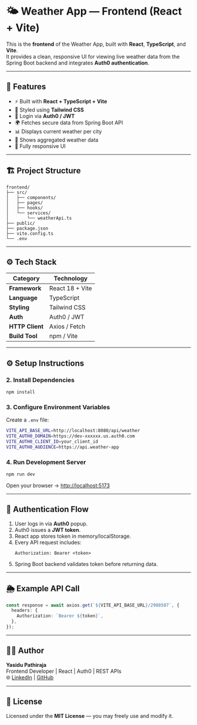 # 🌤️ Weather App — Frontend (React + Vite)

This is the **frontend** of the Weather App, built with **React**, **TypeScript**, and **Vite**.  
It provides a clean, responsive UI for viewing live weather data from the Spring Boot backend and integrates **Auth0 authentication**.

---

## 🚀 Features

- ⚡ Built with **React + TypeScript + Vite**
- 🎨 Styled using **Tailwind CSS**
- 🔐 Login via **Auth0 / JWT**
- 🌍 Fetches secure data from Spring Boot API
- 📊 Displays current weather per city
- 🌆 Shows aggregated weather data
- 📱 Fully responsive UI

---

## 🏗️ Project Structure

```
frontend/
├── src/
│   ├── components/
│   ├── pages/
│   ├── hooks/
│   └── services/
│       └── weatherApi.ts
├── public/
├── package.json
├── vite.config.ts
└── .env
```

---

## ⚙️ Tech Stack

| Category | Technology |
|-----------|-------------|
| **Framework** | React 18 + Vite |
| **Language** | TypeScript |
| **Styling** | Tailwind CSS |
| **Auth** | Auth0 / JWT |
| **HTTP Client** | Axios / Fetch |
| **Build Tool** | npm / Vite |

---

## ⚙️ Setup Instructions

### 2. Install Dependencies
```bash
npm install
```

### 3. Configure Environment Variables

Create a `.env` file:
```bash
VITE_API_BASE_URL=http://localhost:8080/api/weather
VITE_AUTH0_DOMAIN=https://dev-xxxxxx.us.auth0.com
VITE_AUTH0_CLIENT_ID=your_client_id
VITE_AUTH0_AUDIENCE=https://api.weather-app
```

### 4. Run Development Server
```bash
npm run dev
```

Open your browser → [http://localhost:5173](http://localhost:5173)

---

## 🔐 Authentication Flow

1. User logs in via **Auth0** popup.
2. Auth0 issues a **JWT token**.
3. React app stores token in memory/localStorage.
4. Every API request includes:
   ```http
   Authorization: Bearer <token>
   ```
5. Spring Boot backend validates token before returning data.

---

## 🌦️ Example API Call

```typescript
const response = await axios.get(`${VITE_API_BASE_URL}/2988507`, {
  headers: {
    Authorization: `Bearer ${token}`,
  },
});
```

---

## 👨‍💻 Author

**Yasidu Pathiraja**  
Frontend Developer | React | Auth0 | REST APIs  
🌐 [LinkedIn](https://www.linkedin.com) | [GitHub](https://github.com/yasidu-pathiraja)

---

## 🧾 License

Licensed under the **MIT License** — you may freely use and modify it.
